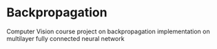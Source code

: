 # Backpropagation
Computer Vision course project on backpropagation implementation on multilayer fully connected neural network
